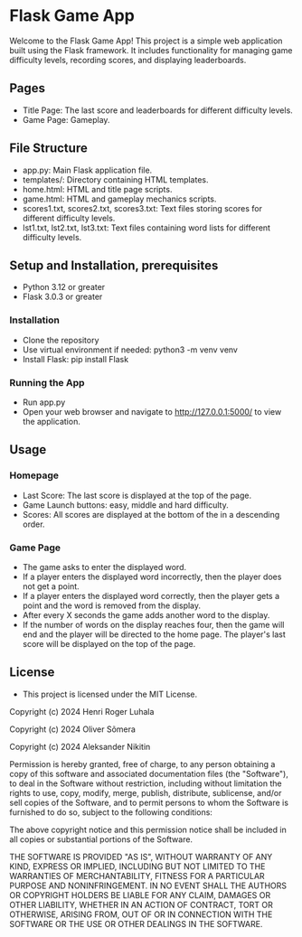 # Flask Game App
Welcome to the Flask Game App! This project is a simple web application built using the Flask framework. It includes functionality for managing game difficulty levels, recording scores, and displaying leaderboards.

## Pages
+ Title Page: The last score and leaderboards for different difficulty levels.
+ Game Page: Gameplay.

## File Structure
+ app.py: Main Flask application file.
+ templates/: Directory containing HTML templates.
+ home.html: HTML and title page scripts.
+ game.html: HTML and gameplay mechanics scripts.
+ scores1.txt, scores2.txt, scores3.txt: Text files storing scores for different difficulty levels.
+ lst1.txt, lst2.txt, lst3.txt: Text files containing word lists for different difficulty levels.

## Setup and Installation, prerequisites
+ Python 3.12 or greater
+ Flask 3.0.3 or greater

### Installation
+ Clone the repository
+ Use virtual environment if needed: python3 -m venv venv
+ Install Flask: pip install Flask

### Running the App
+ Run app.py
+ Open your web browser and navigate to http://127.0.0.1:5000/ to view the application.

## Usage
### Homepage
+ Last Score: The last score is displayed at the top of the page.
+ Game Launch buttons: easy, middle and hard difficulty.
+ Scores: All scores are displayed at the bottom of the in a descending order.
### Game Page
+ The game asks to enter the displayed word.
+ If a player enters the displayed word incorrectly, then the player does not get a point.
+ If a player enters the displayed word correctly, then the player gets a point and the word is removed from the display.
+ After every X seconds the game adds another word to the display.
+ If the number of words on the display reaches four, then the game will end and the player will be directed to the home page. The player's last score will be displayed on the top of the page.

## License
+ This project is licensed under the MIT License.

Copyright (c) 2024 Henri Roger Luhala

Copyright (c) 2024 Oliver Sõmera

Copyright (c) 2024 Aleksander Nikitin

Permission is hereby granted, free of charge, to any person obtaining a copy of this software and associated documentation files (the "Software"), to deal in the Software without restriction, including without limitation the rights to use, copy, modify, merge, publish, distribute, sublicense, and/or sell copies of the Software, and to permit persons to whom the Software is furnished to do so, subject to the following conditions:

The above copyright notice and this permission notice shall be included in all copies or substantial portions of the Software.

THE SOFTWARE IS PROVIDED "AS IS", WITHOUT WARRANTY OF ANY KIND, EXPRESS OR IMPLIED, INCLUDING BUT NOT LIMITED TO THE WARRANTIES OF MERCHANTABILITY, FITNESS FOR A PARTICULAR PURPOSE AND NONINFRINGEMENT. IN NO EVENT SHALL THE AUTHORS OR COPYRIGHT HOLDERS BE LIABLE FOR ANY CLAIM, DAMAGES OR OTHER LIABILITY, WHETHER IN AN ACTION OF CONTRACT, TORT OR OTHERWISE, ARISING FROM, OUT OF OR IN CONNECTION WITH THE SOFTWARE OR THE USE OR OTHER DEALINGS IN THE SOFTWARE.
